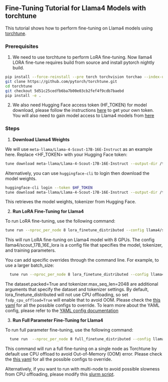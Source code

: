 ## Fine-Tuning Tutorial for Llama4 Models with torchtune

This tutorial shows how to perform fine-tuning on Llama4 models using [torchtune](https://github.com/pytorch/torchtune?tab=readme-ov-file).

### Prerequisites

1. We need to use torchtune to perform LoRA fine-tuning. Now llama4 LORA fine-tune requires build from source and install pytorch nightly build.
```bash
pip install --force-reinstall --pre torch torchvision torchao --index-url https://download.pytorch.org/whl/nightly/cu126
git clone https://github.com/pytorch/torchtune.git
cd torchtune
git checkout 5d51c25cedfb6ba7b00e03cb2fef4f9cdb7baebd
pip install -e .
```

2. We also need Hugging Face access token (HF_TOKEN) for model download, please follow the instructions [here](https://huggingface.co/docs/hub/security-tokens) to get your own token. You will also need to gain model access to Llama4 models from [here](https://huggingface.co/collections/meta-llama/llama-4-67f0c30d9fe03840bc9d0164)

### Steps
1. **Download Llama4 Weights**

We will use `meta-llama/Llama-4-Scout-17B-16E-Instruct` as an example here. Replace <HF_TOKEN> with your Hugging Face token:

```bash
tune download meta-llama/Llama-4-Scout-17B-16E-Instruct --output-dir /tmp/Llama-4-Scout-17B-16E-Instruct --hf-token $HF_TOKEN
```

Alternatively, you can use `huggingface-cli` to login then download the model weights.

```bash
huggingface-cli login --token $HF_TOKEN
tune download meta-llama/Llama-4-Scout-17B-16E-Instruct --output-dir /tmp/Llama-4-Scout-17B-16E-Instruct
```

This retrieves the model weights, tokenizer from Hugging Face.

2. **Run LoRA Fine-Tuning for Llama4**

To run LoRA fine-tuning, use the following command:

```bash
tune run --nproc_per_node 8 lora_finetune_distributed --config llama4/scout_17B_16E_lora
```

This will run LoRA fine-tuning on Llama4 model with 8 GPUs. The config llama4/scout_17B_16E_lora is a config file that specifies the model, tokenizer, and training parameters.

You can add specific overrides through the command line. For example, to use a larger batch_size:

```bash
  tune run --nproc_per_node 8 lora_finetune_distributed --config llama4/scout_17B_16E_lora batch_size=4 dataset.packed=True tokenizer.max_seq_len=2048 fsdp_cpu_offload=True
```
The dataset.packed=True and tokenizer.max_seq_len=2048 are additional arguments that specify the dataset and tokenizer settings. By default, lora_finetune_distributed will not use CPU offloading, so set `fsdp_cpu_offload=True` will enable that to avoid OOM. Please check the [this yaml](https://github.com/pytorch/torchtune/blob/main/recipes/configs/llama4/scout_17B_16E_lora.yaml) for all the possible configs to override. To learn more about the YAML config, please refer to the [YAML config documentation](https://pytorch.org/torchtune/stable/deep_dives/configs.html#config-tutorial-label)

3. **Run Full Parameter Fine-Tuning for Llama4**

To run full parameter fine-tuning, use the following command:

```bash
  tune run  --nproc_per_node 8 full_finetune_distributed --config llama4/scout_17B_16E_full batch_size=4 dataset.packed=True tokenizer.max_seq_len=2048
  ```

This command will run a full fine-tuning on a single node as Torchtune by default use CPU offload to avoid Out-of-Memory (OOM) error. Please check the [this yaml](https://github.com/pytorch/torchtune/blob/main/recipes/configs/llama4/scout_17B_16E_full.yaml) for all the possible configs to override.

Alternatively, if you want to run with multi-node to avoid possible slowness from CPU offloading, please modify this [slurm script](https://github.com/pytorch/torchtune/blob/0ddd4b93c83de60656fb3db738228b06531f7c1e/recipes/full_finetune_multinode.slurm#L39).
